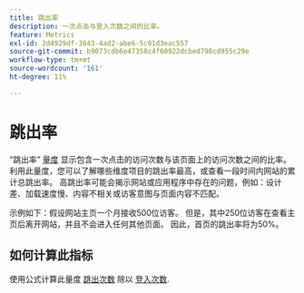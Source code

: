 ```yaml
---
title: 跳出率
description: 一次点击与登入次数之间的比率。
feature: Metrics
exl-id: 2d4929df-3843-4ad2-abe6-5c01d3eac557
source-git-commit: b9073cdb6e47358c4f60922dcbed798cd955c29e
workflow-type: tm+mt
source-wordcount: '161'
ht-degree: 11%

---
```


# 跳出率

“跳出率” [量度](overview.md) 显示包含一次点击的访问次数与该页面上的访问次数之间的比率。 利用此量度，您可以了解哪些维度项目的跳出率最高，或查看一段时间内网站的累计总跳出率。 高跳出率可能会揭示网站或应用程序中存在的问题，例如：设计差、加载速度慢、内容不相关或访客意图与页面内容不匹配。

示例如下：假设网站主页一个月接收500位访客。 但是，其中250位访客在查看主页后离开网站，并且不会进入任何其他页面。 因此，首页的跳出率将为50%。

## 如何计算此指标

使用公式计算此量度 [跳出次数](bounces.md) 除以 [登入次数](entries.md).
